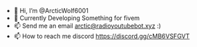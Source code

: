 - 👋 Hi, I’m @ArcticWolf6001
- 👀 Currently Developing Something for fivem
- 📫 Send me an email arctic@radioyoutubebot.xyz :)
- 📫 How to reach me discord https://discord.gg/cMB6VSFGVT


<!---
I'll put something in here eventually xD
--->
